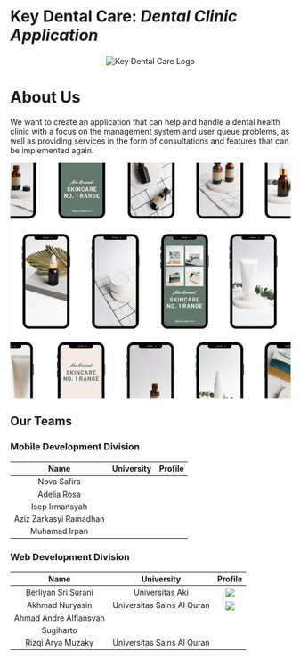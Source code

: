 # Key Dental Care: _Dental Clinic Application_
<p align="center"><img align="center" src="https://github.com/Fantasticten/.github/blob/main/profile/banner.png" alt="Key Dental Care Logo"/></p>

# About Us
We want to create an application that can help and handle a dental health clinic with a focus on the management system and user queue problems, as well as providing services in the form of consultations and features that can be implemented again.

<p align="center"><img align="center" src="https://github.com/Fantasticten/.github/blob/main/profile/mockup.png" /></p>


## Our Teams
### Mobile Development Division
| Name | University | Profile |
|:----:|:----------:|:-------:|
|Nova Safira|||
|Adelia Rosa|||
|Isep Irmansyah|||
|Aziz Zarkasyi Ramadhan|||
|Muhamad Irpan|||

### Web Development Division
| Name | University | Profile |
|:----:|:----------:|:-------:|
|Berliyan Sri Surani|Universitas Aki|[<img align="center" src="https://img.shields.io/badge/LinkedIn-0077B5?style=for-the-badge&logo=linkedin&logoColor=white" />](https://www.linkedin.com/in/berliyan-sri-surani-3bb540267/?utm_source=share&utm_campaign=share_via&utm_content=profile&utm_medium=ios_app)|
|Akhmad Nuryasin|Universitas Sains Al Quran|[<img align="center" src="https://img.shields.io/badge/LinkedIn-0077B5?style=for-the-badge&logo=linkedin&logoColor=white" />](https://www.linkedin.com/in/akhmad-nuryasin-3378121b7/?utm_source=share&utm_campaign=share_via&utm_content=profile&utm_medium=android_app)|
|Ahmad Andre Alfiansyah|||
|Sugiharto|||
|Rizqi Arya Muzaky|Universitas Sains Al Quran||




<!--

**Here are some ideas to get you started:**

🙋‍♀️ A short introduction - what is your organization all about?
🌈 Contribution guidelines - how can the community get involved?
👩‍💻 Useful resources - where can the community find your docs? Is there anything else the community should know?
🍿 Fun facts - what does your team eat for breakfast?
🧙 Remember, you can do mighty things with the power of [Markdown](https://docs.github.com/github/writing-on-github/getting-started-with-writing-and-formatting-on-github/basic-writing-and-formatting-syntax)
-->
